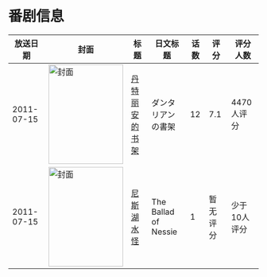 # 番剧信息

|放送日期|封面|标题|日文标题|话数|评分|评分人数|
|---|---|---|---|---|---|---|
|2011-07-15|<img src="https://lain.bgm.tv/pic/cover/c/28/db/14667_FznyN.jpg" alt="封面" style="width:150px;height:200px;object-fit:cover;">|[丹特丽安的书架](https://bangumi.tv/subject/14667)|ダンタリアンの書架|12|7.1|4470人评分|
|2011-07-15|<img src="https://lain.bgm.tv/pic/cover/c/ef/33/388273_3NNlJ.jpg" alt="封面" style="width:150px;height:200px;object-fit:cover;">|[尼斯湖水怪](https://bangumi.tv/subject/388273)|The Ballad of Nessie|1|暂无评分|少于10人评分|
